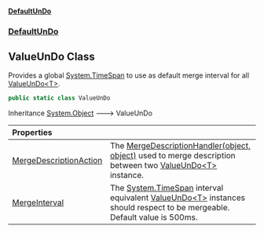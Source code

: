 #### [DefaultUnDo](DefaultUnDo.md 'DefaultUnDo')
### [DefaultUnDo](DefaultUnDo.md#DefaultUnDo 'DefaultUnDo')
## ValueUnDo Class
Provides a global [System.TimeSpan](https://docs.microsoft.com/en-us/dotnet/api/System.TimeSpan 'System.TimeSpan') to use as default merge interval for all [ValueUnDo&lt;T&gt;](ValueUnDo_T_.md 'DefaultUnDo.ValueUnDo&lt;T&gt;').  
```csharp
public static class ValueUnDo
```

Inheritance [System.Object](https://docs.microsoft.com/en-us/dotnet/api/System.Object 'System.Object') &#129106; ValueUnDo  

| Properties | |
| :--- | :--- |
| [MergeDescriptionAction](ValueUnDo_MergeDescriptionAction.md 'DefaultUnDo.ValueUnDo.MergeDescriptionAction') | The [MergeDescriptionHandler(object, object)](ValueUnDo_MergeDescriptionHandler(object_object).md 'DefaultUnDo.ValueUnDo.MergeDescriptionHandler(object, object)') used to merge description between two [ValueUnDo&lt;T&gt;](ValueUnDo_T_.md 'DefaultUnDo.ValueUnDo&lt;T&gt;') instance.<br/> |
| [MergeInterval](ValueUnDo_MergeInterval.md 'DefaultUnDo.ValueUnDo.MergeInterval') | The [System.TimeSpan](https://docs.microsoft.com/en-us/dotnet/api/System.TimeSpan 'System.TimeSpan') interval equivalent [ValueUnDo&lt;T&gt;](ValueUnDo_T_.md 'DefaultUnDo.ValueUnDo&lt;T&gt;') instances should respect to be mergeable.<br/>Default value is 500ms.<br/> |
